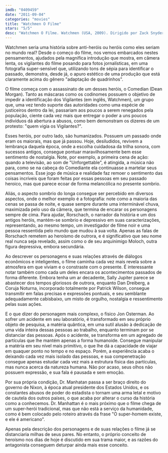 ```yaml
---
imdb: "0409459"
date: "2011-09-04"
categories: "movies"
title: "Watchmen O Filme"
stars: "5/5"
desc: "Watchmen O Filme. Watchmen (USA, 2009). Dirigido por Zack Snyder. Escrito por David Hayter, Alex Tse, Dave Gibbons, Alan Moore. Com Malin Akerman, Billy Crudup, Matthew Goode, Jackie Earle Haley, Jeffrey Dean Morgan, Patrick Wilson, Carla Gugino, Matt Frewer, Stephen McHattie."
---
```

Watchmen seria uma história sobre anti-heróis ou heróis como eles seriam no mundo real? Desde o começo do filme, nos vemos embarcados nestes pensamentos, ajudados pela magnífica introdução que mostra, em câmera lenta, os vigilantes do filme posando para fotos jornalísticas, em uma fotografia super-sensível que, utilizando tons de sépia para identificar o passado, demonstra, desde já, o apuro estético de uma produção que está claramente acima do gênero "adaptação de quadrinhos".

O filme começa com o assassinato de um desses heróis, o Comedian (Dean Morgan). Tanto as máscaras como os codinomes possuem o objetivo de impedir a identificação dos Vigilantes (em inglês, Watchmen), um grupo que, uma vez tendo suporte das autoridades como uma espécie de justiceiros dentro da lei, passariam aos poucos a serem renegados pela população, ciente cada vez mais que entregar o poder a uns poucos indivíduos dá abertura a abusos, como bem demonstram os dizeres de um protesto: "quem vigia os Vigilantes?".

Esses heróis, por outro lado, são humanizados. Possuem um passado onde eram os maiorais, mas que já passou. Hoje, desiludidos, revivem a lembrança daquela época, onde a escolha cuidadosa da trilha sonora, com sucessos antigos, consegue pontuar maravilhosamente bem esse sentimento de nostalgia. Note, por exemplo, a primeira cena de ação: quando a televisão, ao som de "Unforgettable", é atingida, a música não para, como se na cabeça do Comediante ela continuasse a martelar seus pensamentos. Esse jogo de música e realidade faz remoer o sentimento das coisas incríveis que foram feitas por essas pessoas em seu passado heroico, mas que parece ecoar de forma melancólica no presente sombrio.

Aliás, o aspecto sombrio do longa consegue ser percebido em diversos aspectos, onde o melhor exemplo é a fotografia: note como a maioria das cenas se passa de noite, e quase sempre durante uma interminável chuva, maximizada pelo uso da câmera, que termina de encarar os personagens sempre de cima. Para ajudar, Rorschach, o narrador da história e um dos antigos heróis, mantém-se sombrio e depressivo em suas caracterizações, representando, ao mesmo tempo, um investigador de filme noir e uma pessoa ressentida pelo mundo que mudou à sua volta. Apenas as falas de Rorschach remetem ao heroísmo de outrora, e é significativo que seu nome real nunca seja revelado, assim como o de seu arquinimigo Moloch, outra figura depressiva, embora secundária.

Ao descrever os personagens e suas relações através de diálogos econômicos e inteligentes, o filme caminha cada vez mais revela sobre a atmosfera em que viviam e o constraste com o presente. É interessante notar também como cada um deles encara os acontecimentos passados de forma diferente. Embora tenha um ar decadente, Sally Jupiter parece se abastecer dos tempos gloriosos de outrora, enquanto Dan Dreiberg, a Coruja Noturna, incorporado totalmente por Patrick Wilson, consegue transmitir em falas precisas e expressões pontuais, e seu semblante adequadamente cabisbaixo, um misto de orgulho, nostalgia e ressentimento pelas suas ações.

E o que dizer do personagem mais complexo, o físico Jon Osterman. Ao sofrer um acidente em seu laboratório, é transformado em seu próprio objeto de pesquisa, a matéria quântica, em uma sutil alusão à dedicação de uma vida inteira dessas pessoas ao trabalho, enquanto terminam por se distanciar das pessoas. Após o acidente, se transforma em um agregado de partículas que lhe mantém apenas a forma humanoide. Consegue manipular a matéria em seu nível mais primitivo, o que lhe dá a capacidade de viajar em quaquer ponto no tempo e no espaço. Porém, a experiência acaba o deixando cada vez mais isolado das pessoas, e sua compenetração consegue apenas estudar cada vez mais a estrutura física das partículas, mas nunca acerca da natureza humana. Não por acaso, seus olhos não possuem expressão, e sua fala é pausada e sem emoção.

Por sua própria condição, Dr. Manhatan passa a ser braço direito do governo de Nixon, à época atual presidente dos Estados Unidos, e os constantes abusos de poder do estadista o tornam uma arma letal e motivo de cautela dos outros países, o que acaba por alterar o curso da história como a conhecemos. Dr. Manhattan é o mais próximo que o filme chega de um super-herói tradicional, mas que não está a serviço da humanidade, como é bem colocado pelo roteiro através da frase "O super-homem existe, e ele é americano".

Apenas pela descrição dos personagens e de suas relações o filme já se distanciaria milhas de seus pares. No entanto, o próprio conceito de heroísmo nos dias de hoje é discutido em sua trama maior, e as razões do antagonista conseguem deturpar ainda mais esse conceito.

